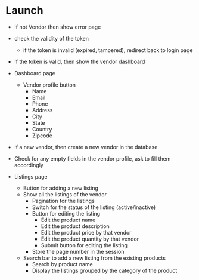 # Launch

- If not Vendor then show error page
- check the validity of the token
  - if the token is invalid (expired, tampered), redirect back to login page
- If the token is valid, then show the vendor dashboard

- Dashboard page

  - Vendor profile button
    - Name
    - Email
    - Phone
    - Address
    - City
    - State
    - Country
    - Zipcode

- If a new vendor, then create a new vendor in the database
- Check for any empty fields in the vendor profile, ask to fill them accordingly

- Listings page

  - Button for adding a new listing
  - Show all the listings of the vendor
    - Pagination for the listings
    - Switch for the status of the listing (active/inactive)
    - Button for editing the listing
      - Edit the product name
      - Edit the product description
      - Edit the product price by that vendor
      - Edit the product quantity by that vendor
      - Submit button for editing the listing
    - Store the page number in the session
  - Search bar to add a new listing from the existing products
    - Search by product name
    - Display the listings grouped by the category of the product
